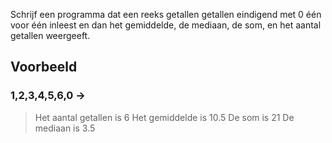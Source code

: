 Schrijf een programma dat een reeks getallen getallen eindigend met 0 één voor één inleest en dan het gemiddelde, de mediaan, de som, en het aantal getallen weergeeft.
## Voorbeeld
### 1,2,3,4,5,6,0 ->
>Het aantal getallen is 6
>Het gemiddelde is 10.5
>De som is 21
>De mediaan is 3.5
